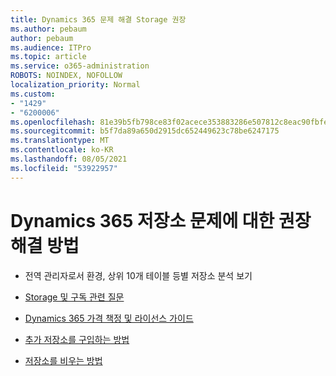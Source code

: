```yaml
---
title: Dynamics 365 문제 해결 Storage 권장
ms.author: pebaum
author: pebaum
ms.audience: ITPro
ms.topic: article
ms.service: o365-administration
ROBOTS: NOINDEX, NOFOLLOW
localization_priority: Normal
ms.custom:
- "1429"
- "6200006"
ms.openlocfilehash: 81e39b5fb798ce83f02acece353883286e507812c8eac90fbfe4e03316fa635e
ms.sourcegitcommit: b5f7da89a650d2915dc652449623c78be6247175
ms.translationtype: MT
ms.contentlocale: ko-KR
ms.lasthandoff: 08/05/2021
ms.locfileid: "53922957"
---
```

# <a name="recommend-solutions-for-dynamics-365-storage-issues"></a>Dynamics 365 저장소 문제에 대한 권장 해결 방법

* 전역 관리자로서 환경, 상위 10개 테이블 등별 저장소 분석 보기

* [Storage 및 구독 관련 질문](https://docs.microsoft.com/dynamics365/customer-engagement/admin/contact-information-microsoft-dynamics-365-online-billing-support)

* [Dynamics 365 가격 책정 및 라이선스 가이드](https://dynamics.microsoft.com/pricing/)

* [추가 저장소를 구입하는 방법](https://docs.microsoft.com/dynamics365/customer-engagement/admin/manage-storage#add-storage-to-dynamics-365-online)

* [저장소를 비우는 방법](https://docs.microsoft.com/dynamics365/customer-engagement/admin/free-storage-space)
